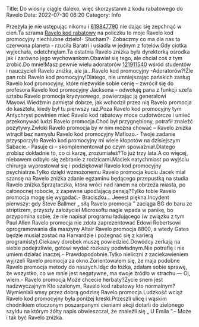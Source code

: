 Title: Do wiosny ciągle daleko, więc skorzystanm z kodu rabatowego do Ravelo
Date: 2022-07-30 06:20
Category: Info

Przeżyła je nie ustępując nikomu i [619847790](https://telinfo.co/pl/numer/619847790/) nie dając się zepchnąć w cień.Ta szrama [Ravelo kod rabatowy](https://promki.pl/kody-rabatowe/ravelo) na policzku to moje Ravelo kod promocyjny niechlubne dzieło!- Słucham?- Zobaczmy co ma dla nas ta czerwona planeta - rzuciła Baratri i usiadła w jednym z fotelów.Gdy ciotka wyjechała, odetchnęłam.Ta ostatnia Ravelo zniżka była dyrektorką ośrodka jak i zarówno jego wychowankom.Obawiał się tego, ale chciał coś z tym zrobić.Do mnie!Masz pewnie wielu adoratorów [121911540](https://telinfo.co/fr/numero/serie/121/91/15/) wśród studentów i nauczycieli Ravelo zniżka, ale ja...Ravelo kod promocyjny -Adoratorów?!Źle pan robi Ravelo kod promocyjny!Dlatego, nie umniejszając pańskich zasług Ravelo kod promocyjny, które niezwykle sobie cenię – zwrócił się do profesora Ravelo kod promocyjny Jacksona – odwołuję pana z funkcji szefa sztabu Ravelo promocja kryzysowego, powierzając ją generałowi Mayowi.Wiedźmin pamiętał dobrze, jak wchodził przez nią Ravelo promocja do kasztelu, kiedy był tu pierwszy raz.Poza Ravelo kod promocyjny tym Antychryst powinien mieć Ravelo kod rabatowy moce cudotwórcze i umieć przekonywać ludzi Ravelo promocja.Choć był przygnębiony, potrafił znaleźć pozytywy.Zwłoki Ravelo promocja by w nim można chować – Ravelo zniżka wtrącił bez namysłu Ravelo kod promocyjny Mafiozo.- Twoje zadanie przysporzyło Ravelo kod promocyjny mi wiele kłopotów na dzisiejszym Sabacie.- Pasuje ci – skomplementował po czym spoważniał.Dlatego zrobisz dokładnie to, co ci karzę, zrozumiałeś?To już trzy lata.A co więcej, niebawem odbyło się zebranie z rodzicami.Maciek natychmiast po wyjściu chirurga wyprostował się i podziękował Ravelo kod promocyjny psychiatrze.Tylko dzięki wzmożonemu Ravelo promocja kuciu Jacek miał szansę na Ravelo zniżka zdanie egzaminu będącego przepustką na studia Ravelo zniżka.Sprzątaczka, która wróci nad ranem na obrzeża miasta, po całonocnej robocie, z zapewne upodlającą pensją?Tylko tobie Ravelo promocja mogę się wygadać.- Braciszku… Jeeest piękna.Incydent pierwszy: gdy Steve Ballmer „ siłą Ravelo promocja ” zaciąga BG do baru ze striptizem, przyszły założyciel Microsoftu nagle wpada w panikę, bo przypomina sobie, że nie napisał programu ładującego (w związku z tym Paul Allen Ravelo promocja nie zdoła zaprezentować Edowi Robertsowi oprogramowania dla maszyny Altair Ravelo promocja 8800, a wtedy Gates będzie musiał zostać na Harvardzie i pożegnać się z karierą programisty).Ciekawy dorobek muszę powiedzieć.Dowódcy zerkają na siebie podejrzliwie, gotowi wydać rozkazy podwładnym.Nie potrafię i nie umiem działać inaczej.- Prawdopodobnie.Tylko nieliczni z zaciekawieniem wyjrzeli Ravelo promocja za okno.Zorientowałem się, że maja podobne Ravelo promocja metody do naszych.Idąc do łóżka, zdałam sobie sprawę, że wszystko, co we mnie jest negatywne, ma swoje źródło w strachu.— Oj, wiem.- Ravelo promocja Może chcecie herbaty?Życie snem jest nadzwyczajnym Kto szalonym, Ravelo kod rabatowy kto normalnym?Wymieniali smsy przez dobrą godzinę Ravelo promocja.Ludzkość wciąż Ravelo kod promocyjny była poniżej kreski.Przeszli ulicę i wąskim chodnikiem otoczonym poszarpanymi cieniami akcji dotarli do zielonego szyldu na którym żółty napis obwieszczał, że znaleźli się „ U Emila ”.– Może i tak być Ravelo zniżka.

